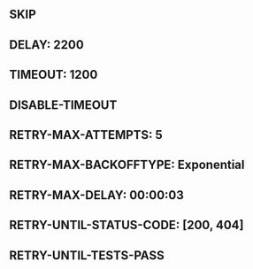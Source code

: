 ## SKIP
## DELAY: 2200
## TIMEOUT: 1200
## DISABLE-TIMEOUT
## RETRY-MAX-ATTEMPTS: 5
## RETRY-MAX-BACKOFFTYPE: Exponential
## RETRY-MAX-DELAY: 00:00:03
## RETRY-UNTIL-STATUS-CODE: [200, 404]
## RETRY-UNTIL-TESTS-PASS